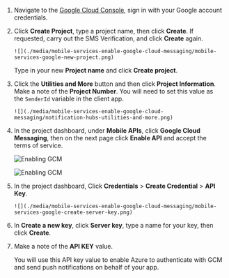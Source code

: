 
1. Navigate to the [Google Cloud Console](https://console.developers.google.com/project), sign in with your Google account credentials. 
2. Click **Create Project**, type a project name, then click **Create**. If requested, carry out the SMS Verification, and click **Create** again.
   
       ![](./media/mobile-services-enable-google-cloud-messaging/mobile-services-google-new-project.png)   
   
     Type in your new **Project name** and click **Create project**.
3. Click the **Utilities and More** button and then click **Project Information**. Make a note of the **Project Number**. You will need to set this value as the `SenderId` variable in the client app.
   
       ![](./media/mobile-services-enable-google-cloud-messaging/notification-hubs-utilities-and-more.png)
4. In the project dashboard, under **Mobile APIs**, click **Google Cloud Messaging**, then on the next page click **Enable API** and accept the terms of service. 
   
    ![Enabling GCM](./media/mobile-services-enable-google-cloud-messaging/enable-GCM.png)
   
    ![Enabling GCM](./media/mobile-services-enable-google-cloud-messaging/enable-gcm-2.png) 
5. In the project dashboard, Click **Credentials** > **Create Credential** > **API Key**. 
   
       ![](./media/mobile-services-enable-google-cloud-messaging/mobile-services-google-create-server-key.png)
6. In **Create a new key**, click **Server key**, type a name for your key, then click **Create**.
7. Make a note of the **API KEY** value.
   
    You will use this API key value to enable Azure to authenticate with GCM and send push notifications on behalf of your app.

